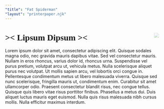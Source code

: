 ```yaml
---
"title": "Fat Spiderman"
"layout": "printerpaper.njk"
---
```

<div class="printer-paper" style="rotate: {% randomInteger -5, 5 %}deg;">

<img src="/images/fatspiderman.png" style="float: right; opacity:0.30;" />
<h1 style="font-family: high_speedregular;">&gt;&lt; Lipsum Dipsum &gt;&lt;</h1>
Lorem ipsum dolor sit amet, consectetur adipiscing elit. Quisque sodales magna odio, nec gravida mauris dapibus vitae. Sed vel consectetur mauris. Nullam in eros rhoncus, varius dolor id, rhoncus urna. Suspendisse vel purus pretium, volutpat arcu ut, vehicula metus. Nulla scelerisque aliquet purus nec volutpat. Ut mollis sapien arcu, vel lobortis orci congue in. Pellentesque condimentum metus ut libero malesuada viverra. Quisque sed nunc scelerisque, fringilla mauris ut, condimentum enim. Curabitur sit amet ullamcorper odio. Praesent consectetur blandit risus, nec congue tellus. Quisque quis libero vitae risus porttitor finibus. Phasellus a metus dui. Duis aliquet luctus mauris eget euismod. Nulla quis risus malesuada nibh cursus mollis. Nulla efficitur maximus interdum.
</div>   
